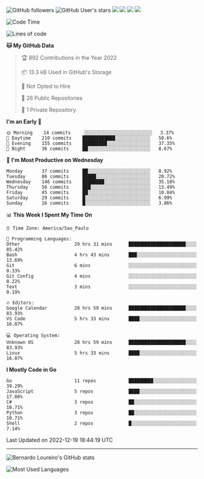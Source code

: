 ![GitHub followers](https://img.shields.io/github/followers/bernardolm?style=for-the-badge&label=GitHub%20followers) ![GitHub User's stars](https://img.shields.io/github/stars/bernardolm?style=for-the-badge&label=GitHub%20User's%20stars) [![](https://img.shields.io/static/v1?logo=linkedin&label=LinkedIn&message=bernardolm&color=0A66C2&style=for-the-badge)](https://www.linkedin.com/in/bernardolm) [![](https://img.shields.io/static/v1?logo=lastdotfm&label=last.fm&message=bernardolm&color=D51007&style=for-the-badge)](https://www.last.fm/user/bernardolm) [![](https://img.shields.io/static/v1?logo=spotify&label=spotify&message=bernardolou&color=1ED760&style=for-the-badge)](https://open.spotify.com/user/bernardolou) [![](https://img.shields.io/static/v1?logo=awesomelists&label=My%20awesome%20stars&message=⭐⭐⭐&color=FC60A8&style=for-the-badge)](https://github.com/bernardolm/awesome-stars)

<!--START_SECTION:waka-->
![Code Time](http://img.shields.io/badge/Code%20Time-2%2C072%20hrs%2021%20mins-blue)

![Lines of code](https://img.shields.io/badge/From%20Hello%20World%20I%27ve%20Written--14%20Thousand%20lines%20of%20code-blue)

**🐱 My GitHub Data** 

> 🏆 892 Contributions in the Year 2022
 > 
> 📦 13.3 kB Used in GitHub's Storage 
 > 
> 🚫 Not Opted to Hire
 > 
> 📜 26 Public Repositories 
 > 
> 🔑 1 Private Repository 
 > 
**I'm an Early 🐤** 

```text
🌞 Morning    14 commits     ░░░░░░░░░░░░░░░░░░░░░░░░░   3.37% 
🌆 Daytime    210 commits    ████████████░░░░░░░░░░░░░   50.6% 
🌃 Evening    155 commits    █████████░░░░░░░░░░░░░░░░   37.35% 
🌙 Night      36 commits     ██░░░░░░░░░░░░░░░░░░░░░░░   8.67%

```
📅 **I'm Most Productive on Wednesday** 

```text
Monday       37 commits     ██░░░░░░░░░░░░░░░░░░░░░░░   8.92% 
Tuesday      86 commits     █████░░░░░░░░░░░░░░░░░░░░   20.72% 
Wednesday    146 commits    ████████░░░░░░░░░░░░░░░░░   35.18% 
Thursday     56 commits     ███░░░░░░░░░░░░░░░░░░░░░░   13.49% 
Friday       45 commits     ██░░░░░░░░░░░░░░░░░░░░░░░   10.84% 
Saturday     29 commits     █░░░░░░░░░░░░░░░░░░░░░░░░   6.99% 
Sunday       16 commits     █░░░░░░░░░░░░░░░░░░░░░░░░   3.86%

```


📊 **This Week I Spent My Time On** 

```text
⌚︎ Time Zone: America/Sao_Paulo

💬 Programming Languages: 
Other                    29 hrs 31 mins      █████████████████████░░░░   85.42% 
Bash                     4 hrs 43 mins       ███░░░░░░░░░░░░░░░░░░░░░░   13.69% 
Git                      6 mins              ░░░░░░░░░░░░░░░░░░░░░░░░░   0.33% 
Git Config               4 mins              ░░░░░░░░░░░░░░░░░░░░░░░░░   0.22% 
Text                     3 mins              ░░░░░░░░░░░░░░░░░░░░░░░░░   0.19%

🔥 Editors: 
Google Calendar          28 hrs 59 mins      █████████████████████░░░░   83.93% 
VS Code                  5 hrs 33 mins       ████░░░░░░░░░░░░░░░░░░░░░   16.07%

💻 Operating System: 
Unknown OS               28 hrs 59 mins      █████████████████████░░░░   83.93% 
Linux                    5 hrs 33 mins       ████░░░░░░░░░░░░░░░░░░░░░   16.07%

```

**I Mostly Code in Go** 

```text
Go                       11 repos            █████████░░░░░░░░░░░░░░░░   39.29% 
JavaScript               5 repos             ████░░░░░░░░░░░░░░░░░░░░░   17.86% 
C#                       3 repos             ██░░░░░░░░░░░░░░░░░░░░░░░   10.71% 
Python                   3 repos             ██░░░░░░░░░░░░░░░░░░░░░░░   10.71% 
Shell                    2 repos             █░░░░░░░░░░░░░░░░░░░░░░░░   7.14%

```



 Last Updated on 2022-12-19 18:44:19 UTC
<!--END_SECTION:waka-->

---

![Bernardo Loureiro's GitHub stats](https://github-readme-stats.vercel.app/api?username=bernardolm&count_private=true&show_icons=true&theme=nightowl&include_all_commits=true)

![Most Used Languages](https://github-readme-stats.vercel.app/api/top-langs/?username=bernardolm&theme=nightowl&langs_count=99)
